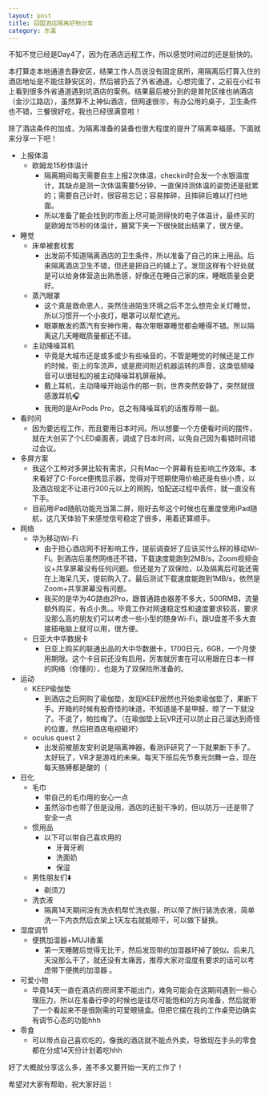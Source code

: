 ```yaml
---
layout: post
title: 回国酒店隔离好物分享
category: 东瀛
---
```




不知不觉已经是Day4了，因为在酒店远程工作，所以感觉时间过的还是挺快的。

本打算走本地通道去静安区，结果工作人员说没有固定居所，用隔离后打算入住的酒店地址是不能住静安区的，然后被扔去了外省通道。心想完蛋了，之前在小红书上看到很多外省通道遇到坑酒店的案例。结果最后被分到的是普陀区维也纳酒店（金沙江路店），虽然算不上神仙酒店，但网速很🉑️，有办公用的桌子，卫生条件也不错，三餐很好吃，我也已经很满意啦！



除了酒店条件的加成，为隔离准备的装备也很大程度的提升了隔离幸福感。下面就来分享一下吧！



- 上报体温
    - 欧姆龙15秒体温计
        - 隔离期间每天需要自主上报2次体温，checkin时会发一个水银温度计，其缺点是测一次体温需要5分钟，一直保持测体温的姿势还是挺累的；需要自己计时，很容易忘记；容易摔碎，且摔碎后难以打扫地面。
        - 所以准备了能会找到的市面上尽可能测得快的电子体温计，最终买的是欧姆龙15秒的体温计，腋窝下夹一下很快就出结果了，很方便。
- 睡觉
    - 床单被套枕套
        - 出发前不知道隔离酒店的卫生条件，所以准备了自己的床上用品。后来隔离酒店卫生不错，但还是把自己的铺上了。发现这样有个好处就是可以给身体营造出熟悉感，好像还在睡自己家的床，睡眠质量会更好。
    - 蒸汽眼罩
        - 这个真是救命恩人，突然住进陌生环境之后不怎么想完全关灯睡觉，所以习惯开一个小夜灯，眼罩可以帮忙遮光。
        - 眼罩散发的蒸汽有安神作用，每次带眼罩睡觉都会睡得不错。所以隔离这几天睡眠质量都还不错。
    - 主动降噪耳机
        - 毕竟是大城市还是或多或少有些噪音的，不管是睡觉的时候还是工作的时候，街上的车流声，或是房间附近机器运转的声音，这类低频噪音可以很轻松的被主动降噪耳机屏蔽掉。
        - 戴上耳机，主动降噪开始运作的那一刻，世界突然安静了，突然就很感激耳机🎧
        - 我用的是AirPods Pro，总之有降噪耳机的话推荐带一副。
- 看时间
    - 因为要远程工作，而且要用日本时间。所以想要一个方便看时间的摆件，就在大创买了个LED桌面表，调成了日本时间，以免自己因为看错时间错过会议。
- 多屏方案
    - 我这个工种对多屏比较有需求，只有Mac一个屏幕有些影响工作效率。本来看好了C-Force便携显示器，觉得对于短期使用价格还是有些小贵，以及酒店规定不让进行300元以上的网购，怕配送过程中丢件，就一直没有下手。
    - 目前用iPad随航功能充当第二屏，刚好去年这个时候也在重度使用iPad随航，这几天体验下来感觉信号稳定了很多，用着还算顺手。
- 网络
    - 华为移动Wi-Fi
        - 由于担心酒店网不好影响工作，提前调查好了应该买什么样的移动Wi-Fi。到酒店后虽然网络还不错，下载速度能跑到2MB/s，Zoom视频会议+共享屏幕没有任何问题。但还是为了双保险，以及隔离后可能还需在上海呆几天，提前购入了。最后测试下载速度能跑到1MB/s，依然是Zoom+共享屏幕没有问题。
        - 我买的是华为4G路由2Pro，跟普通路由器差不多大，500RMB，流量额外购买，有点小贵。。毕竟工作对网速稳定性和速度要求较高，要求没那么高的朋友们可以考虑一些小型的随身Wi-Fi，跟U盘差不多大直接插电脑上就可以用，很方便。
    - 日亚大中华数据卡
        - 日亚上购买的联通出品的大中华数据卡，1700日元，6GB，一个月使用期限。这个卡目前还没有启用，厉害就厉害在可以用跟在日本一样的网络（你懂的），也是为了双保险所准备的。
- 运动
    - KEEP瑜伽垫
        - 到酒店之后网购了瑜伽垫，发现KEEP居然也开始卖瑜伽垫了，果断下手。开箱的时候有股奇怪的味道，不知道是不是甲醛，晾了一下就没了。不说了，帕拉梅了。（在瑜伽垫上玩VR还可以防止自己溜达到奇怪的位置，然后把酒店电视砸坏）
    - oculus quest 2
        - 出发前被朋友安利说是隔离神器，看测评研究了一下就果断下手了。太好玩了，VR才是游戏的未来。每天下班后先节奏光剑舞一会，现在每天胳膊都是酸的（
- 日化
    - 毛巾
        - 带自己的毛巾用的安心一点
        - 虽然浴巾也带了但是没用，酒店的还挺干净的，但以防万一还是带了安全一点
    - 惯用品
        - 以下可以带自己喜欢用的
            - 牙膏牙刷
            - 洗面奶
            - 保湿
    - 男性朋友们⬇️
        - 剃须刀
    - 洗衣液
        - 隔离14天期间没有洗衣机帮忙洗衣服，所以带了旅行装洗衣液，简单洗一下内衣然后衣架上1天左右就能晾干，可以做下替换。
- 湿度调节
    - 便携加湿器+MUJI香薰
        - 第一天睡醒后觉得无比干，然后发现带的加湿器坏掉了貌似。后来几天没那么干了，就还没有太痛苦，推荐大家对湿度有要求的话可以考虑带下便携的加湿器 。
- 可爱小物
    - 毕竟14天一直在酒店的房间里不能出门，难免可能会在这期间遇到一些心理压力，所以在准备行李的时候也是往尽可能饱和的方向准备，然后就带了一个看起来不是很刚需的可爱眼镜盒。但把它摆在我的工作桌旁边确实有调节心态的功能hhh
- 零食
    - 可以带点自己喜欢吃的，像我的酒店就不能点外卖，导致现在手头的零食都在分成14天份计划着吃hhh



好了大概就分享这么多，差不多又要开始一天的工作了！

希望对大家有帮助，祝大家好运！




